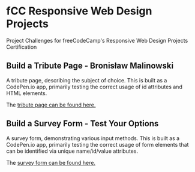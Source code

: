 # fCC Responsive Web Design Projects
Project Challenges for freeCodeCamp's Responsive Web Design Projects Certification

## Build a Tribute Page - Bronisław Malinowski
A tribute page, describing the subject of choice. This is built as a CodePen.io app, primarily testing the correct usage of id attributes and HTML elements.

The [tribute page can be found here.](https://codepen.io/allemandi/full/xxRZBZp "fCC: Build a Tribute Page - Bronisław Malinowski")

## Build a Survey Form - Test Your Options
A survey form, demonstrating various input methods. This is built as a CodePen.io app, primarily testing the correct usage of form elements that can be identified via unique name/id/value attributes.

The [survey form can be found here.](https://codepen.io/allemandi/full/qBqbzev "fCC: Build a Survey Form - Test Your Options")
